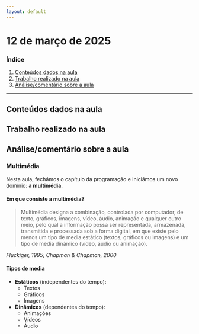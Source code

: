 ```yaml
---
layout: default
---
```


# 12 de março de 2025

<h3><b>Índice</b></h3>

1. [Conteúdos dados na aula](#conteúdos-dados-na-aula)
2. [Trabalho realizado na aula](#trabalho-realizado-na-aula)
3. [Análise/comentário sobre a aula](#análisecomentário-sobre-a-aula)

---

## Conteúdos dados na aula

## Trabalho realizado na aula

## Análise/comentário sobre a aula

### Multimédia

Nesta aula, fechámos o capítulo da programação e iniciámos um novo domínio: **a multimédia**. 

#### Em que consiste a multimédia?

> Multimédia designa a combinação, controlada por computador,
de texto, gráficos, imagens, vídeo, áudio, animação e qualquer outro meio,
pelo qual a informação possa ser representada, armazenada, transmitida e
processada sob a forma digital, em que existe pelo menos um tipo de media
estático (textos, gráficos ou imagens) e um tipo de media dinâmico (vídeo,
áudio ou animação).

*Fluckiger, 1995; Chapman & Chapman, 2000*

#### Tipos de media

- **Estáticos** (independentes do tempo):
    - Textos
    - Gráficos
    - Imagens
- **Dinâmicos** (dependentes do tempo):
    - Animações
    - Vídeos
    - Áudio
